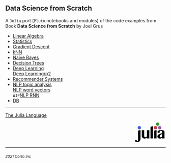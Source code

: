 ## Data Science from Scratch
  A `Julia` port (`Pluto` notebooks and modules) of the code examples from Book **Data Science from Scratch** by Joel Grus
  
  - [Linear Algebra](https://github.com/pascal-p/julia-notebooks/blob/main/Data%20Science%20From%20Scratch/04_Linear_Algebra.jl)
  - [Statistics](https://github.com/pascal-p/julia-notebooks/blob/main/Data%20Science%20From%20Scratch/05_Statistics.jl)
  - [Gradient Descent](https://github.com/pascal-p/julia-notebooks/blob/main/Data%20Science%20From%20Scratch/08_Gradient_Descent.jl) 
  - [kNN](https://github.com/pascal-p/julia-notebooks/blob/main/Data%20Science%20From%20Scratch/12_kNN.jl)
  - [Naive Bayes](https://github.com/pascal-p/julia-notebooks/blob/main/Data%20Science%20From%20Scratch/13_NaiveBayes.jl)
  - [Decision Trees](https://github.com/pascal-p/julia-notebooks/blob/main/Data%20Science%20From%20Scratch/17-DT.jl)
  - [Deep Learning](https://github.com/pascal-p/julia-notebooks/blob/main/Data%20Science%20From%20Scratch/19-DL.jl)<br />
    [Deep Learning/p2](https://github.com/pascal-p/julia-notebooks/blob/main/Data%20Science%20From%20Scratch/19-DL-p2.jl)<br />
  - [Recommender Systems](https://github.com/pascal-p/julia-notebooks/blob/main/Data%20Science%20From%20Scratch/23-RecomSys.jl)
  - [NLP topic analysis](https://github.com/pascal-p/julia-notebooks/blob/main/Data%20Science%20From%20Scratch/21-NLP.jl)<br />
    [NLP word vectors](https://github.com/pascal-p/julia-notebooks/blob/main/Data%20Science%20From%20Scratch/21-NLP-p2.jl)<br />
    `WIP`[NLP RNN]() <!-- (https://github.com/pascal-p/julia-notebooks/blob/main/Data%20Science%20From%20Scratch/21-NLP-p3.jl)<br /> -->
  - [DB](https://github.com/pascal-p/julia-notebooks/blob/main/Data%20Science%20From%20Scratch/24_DB_SQL.jl)
    
<hr />

  [The Julia Language](https://www.julialang.org/)

<div align="right">
    <img src="src/julia-logo.svg" alt="JuliaLang Logo" width="100px" />
</div>

<hr />

<p><sub><em>2021 Corto Inc</sub></em></p>
